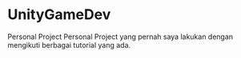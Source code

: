 # UnityGameDev
Personal Project
  Personal Project yang pernah saya lakukan dengan mengikuti berbagai tutorial yang ada.

